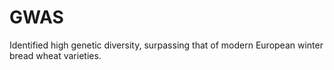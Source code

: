 # GWAS
Identified high genetic diversity, surpassing that of modern European winter bread wheat varieties.
